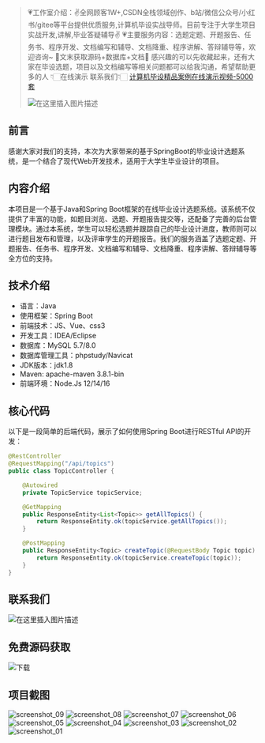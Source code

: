 > 💗工作室介绍：✌全网顾客1W+,CSDN全栈领域创作、b站/微信公众号/小红书/gitee等平台提供优质服务,计算机毕设实战导师。目前专注于大学生项目实战开发,讲解,毕业答疑辅导✌
> 💗主要服务内容：选题定题、开题报告、任务书、程序开发、文档编写和辅导、文档降重、程序讲解、答辩辅导等，欢迎咨询~
> 🌟文末获取源码+数据库+文档🌟 感兴趣的可以先收藏起来，还有大家在毕设选题，项目以及文档编写等相关问题都可以给我沟通，希望帮助更多的人
> 👇🏻在线演示 联系我们👇🏻
> [计算机毕设精品案例在线演示视频-5000套](https://www.yuque.com/yuqueyonghux32e1j/kxdc9g/ad8oz3bamkxmay0e#Cxun)
> 
> ![在这里插入图片描述](https://i-blog.csdnimg.cn/direct/429f9b4d85284ef39b31d818da6e39b1.png#pic_center)

## 前言
感谢大家对我们的支持，本次为大家带来的基于SpringBoot的毕业设计选题系统，是一个结合了现代Web开发技术，适用于大学生毕业设计的项目。

## 内容介绍
本项目是一个基于Java和Spring Boot框架的在线毕业设计选题系统。该系统不仅提供了丰富的功能，如题目浏览、选题、开题报告提交等，还配备了完善的后台管理模块。通过本系统，学生可以轻松选题并跟踪自己的毕业设计进度，教师则可以进行题目发布和管理，以及评审学生的开题报告。我们的服务涵盖了选题定题、开题报告、任务书、程序开发、文档编写和辅导、文档降重、程序讲解、答辩辅导等全方位的支持。

## 技术介绍
- 语言：Java
- 使用框架：Spring Boot
- 前端技术：JS、Vue、css3
- 开发工具：IDEA/Eclipse
- 数据库：MySQL 5.7/8.0
- 数据库管理工具：phpstudy/Navicat
- JDK版本：jdk1.8
- Maven: apache-maven 3.8.1-bin
- 前端环境：Node.Js 12/14/16

## 核心代码
以下是一段简单的后端代码，展示了如何使用Spring Boot进行RESTful API的开发：

```java
@RestController
@RequestMapping("/api/topics")
public class TopicController {

    @Autowired
    private TopicService topicService;

    @GetMapping
    public ResponseEntity<List<Topic>> getAllTopics() {
        return ResponseEntity.ok(topicService.getAllTopics());
    }

    @PostMapping
    public ResponseEntity<Topic> createTopic(@RequestBody Topic topic) {
        return ResponseEntity.ok(topicService.createTopic(topic));
    }
}
```

## 联系我们
![在这里插入图片描述](https://github.com/user-attachments/assets/8f1ce2ba-72f1-441f-8d65-395ddab4650d)

## 免费源码获取

![下载](https://github.com/user-attachments/assets/2d103c9e-5ccc-44a1-a6d7-23a47c088dca)

## 项目截图
![screenshot_09](https://github.com/user-attachments/assets/3c16a4dc-d616-449e-a5ad-ca1d0f77f940)
![screenshot_08](https://github.com/user-attachments/assets/626b9ca3-36f7-4310-a5f0-70e9d0dc67c5)
![screenshot_07](https://github.com/user-attachments/assets/ec6cd0d6-e0de-45d7-bf3b-6ad409cdd7d4)
![screenshot_06](https://github.com/user-attachments/assets/edbee4ae-8b71-48cb-940d-687991758395)
![screenshot_05](https://github.com/user-attachments/assets/0e218712-fa8a-4978-962f-62a6b8c95a0b)
![screenshot_04](https://github.com/user-attachments/assets/a92bb3af-4b14-4e9a-b833-76b971e554b2)
![screenshot_03](https://github.com/user-attachments/assets/24d15e4e-2b34-4faf-abd1-89c40b3abde6)
![screenshot_02](https://github.com/user-attachments/assets/3b4ef83a-44c6-412c-ae51-30d1852e0f97)
![screenshot_01](https://github.com/user-attachments/assets/2e65b662-2aa0-4ab0-afdf-ae768b7ebd55)
